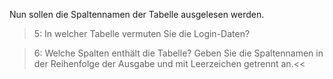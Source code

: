 Nun sollen die Spaltennamen der Tabelle ausgelesen werden.

>5: In welcher Tabelle vermuten Sie die Login-Daten?

>6: Welche Spalten enthält die Tabelle? Geben Sie die Spaltennamen in der Reihenfolge der Ausgabe und mit Leerzeichen getrennt an.<<